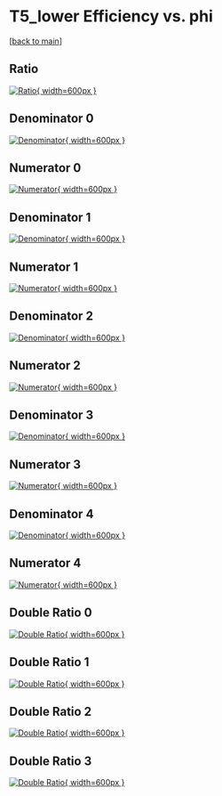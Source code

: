 # T5_lower Efficiency vs. phi

[[back to main](./)]



## Ratio

[![Ratio](../mtv/var/T5_lower_xtr_13_0_eff_phi.png){ width=600px }](../mtv/var/T5_lower_xtr_13_0_eff_phi.pdf)

## Denominator 0

[![Denominator](../mtv/den/T5_lower_xtr_13_0_eff_phi_den0.png){ width=600px }](../mtv/den/T5_lower_xtr_13_0_eff_phi_den0.pdf)

## Numerator 0

[![Numerator](../mtv/num/T5_lower_xtr_13_0_eff_phi_num0.png){ width=600px }](../mtv/num/T5_lower_xtr_13_0_eff_phi_num0.pdf)

## Denominator 1

[![Denominator](../mtv/den/T5_lower_xtr_13_0_eff_phi_den1.png){ width=600px }](../mtv/den/T5_lower_xtr_13_0_eff_phi_den1.pdf)

## Numerator 1

[![Numerator](../mtv/num/T5_lower_xtr_13_0_eff_phi_num1.png){ width=600px }](../mtv/num/T5_lower_xtr_13_0_eff_phi_num1.pdf)

## Denominator 2

[![Denominator](../mtv/den/T5_lower_xtr_13_0_eff_phi_den2.png){ width=600px }](../mtv/den/T5_lower_xtr_13_0_eff_phi_den2.pdf)

## Numerator 2

[![Numerator](../mtv/num/T5_lower_xtr_13_0_eff_phi_num2.png){ width=600px }](../mtv/num/T5_lower_xtr_13_0_eff_phi_num2.pdf)

## Denominator 3

[![Denominator](../mtv/den/T5_lower_xtr_13_0_eff_phi_den3.png){ width=600px }](../mtv/den/T5_lower_xtr_13_0_eff_phi_den3.pdf)

## Numerator 3

[![Numerator](../mtv/num/T5_lower_xtr_13_0_eff_phi_num3.png){ width=600px }](../mtv/num/T5_lower_xtr_13_0_eff_phi_num3.pdf)

## Denominator 4

[![Denominator](../mtv/den/T5_lower_xtr_13_0_eff_phi_den4.png){ width=600px }](../mtv/den/T5_lower_xtr_13_0_eff_phi_den4.pdf)

## Numerator 4

[![Numerator](../mtv/num/T5_lower_xtr_13_0_eff_phi_num4.png){ width=600px }](../mtv/num/T5_lower_xtr_13_0_eff_phi_num4.pdf)

## Double Ratio 0

[![Double Ratio](../mtv/ratio/T5_lower_xtr_13_0_eff_phi_ratio0.png){ width=600px }](../mtv/ratio/T5_lower_xtr_13_0_eff_phi_ratio0.pdf)

## Double Ratio 1

[![Double Ratio](../mtv/ratio/T5_lower_xtr_13_0_eff_phi_ratio1.png){ width=600px }](../mtv/ratio/T5_lower_xtr_13_0_eff_phi_ratio1.pdf)

## Double Ratio 2

[![Double Ratio](../mtv/ratio/T5_lower_xtr_13_0_eff_phi_ratio2.png){ width=600px }](../mtv/ratio/T5_lower_xtr_13_0_eff_phi_ratio2.pdf)

## Double Ratio 3

[![Double Ratio](../mtv/ratio/T5_lower_xtr_13_0_eff_phi_ratio3.png){ width=600px }](../mtv/ratio/T5_lower_xtr_13_0_eff_phi_ratio3.pdf)

